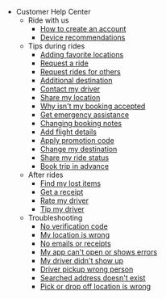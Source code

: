 - Customer Help Center
  - Ride with us
    - [How to create an account](customer/1-create-account.md)
    - [Device recommendations](customer/2-device-recommendation.md)
  - Tips during rides
    - [Adding favorite locations](customer/3-add-favorite-locations.md)
    - [Request a ride](customer/4-request-a-ride.md)
    - [Request rides for others](customer/5-request-for-others.md)
    - [Additional destination](customer/6-additional-destination.md)
    - [Contact my driver](customer/7-contact-driver.md)
    - [Share my location](customer/8-share-location.md)
    - [Why isn't my booking accepted](customer/9-booking-not-accepted.md)
    - [Get emergency assistance](customer/10-emergency-assistance.md)
    - [Changing booking notes](customer/11-change-booking-notes.md)
    - [Add flight details](customer/12-add-flight-details.md)
    - [Apply promotion code](customer/13-apply-promotion-code.md)
    - [Change my destination](customer/14-change-my-destination.md)
    - [Share my ride status](customer/15-share-my-ride-status.md)
    - [Book trip in advance ](customer/16-advance-trip.md)
  - After rides
    - [Find my lost items](customer/17-lost-items.md)
    - [Get a receipt](customer/18-get-receipt.md)
    - [Rate my driver](customer/19-rate-driver.md)
    - [Tip my driver](customer/20-tip-driver.md)
  - Troubleshooting
    - [No verification code](customer/21-verification-code.md)
    - [My location is wrong](customer/22-location-wrong.md)
    - [No emails or receipts](customer/23-no-email-receipts.md)
    - [My app can't open or shows errors](customer/24-app-issue.md)
    - [My driver didn't show up](customer/25-driver-no-show.md)
    - [Driver pickup wrong person](customer/26-driver-pickup-wrong-person.md)
    - [Searched address doesn't exist](customer/27-address-non-exisit.md)
    - [Pick or drop off location is wrong](customer/28-pickup-drop-off-wrong.md)
